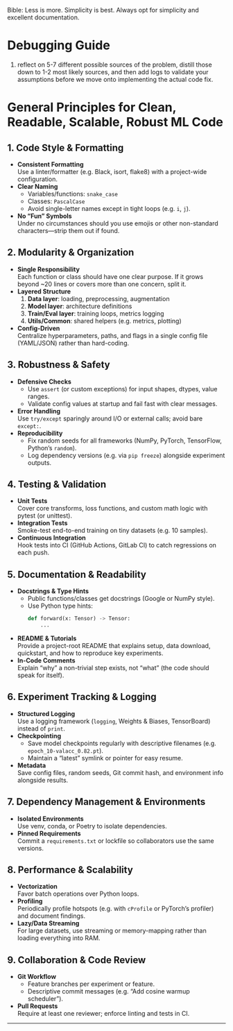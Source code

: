 Bible: Less is more. Simplicity is best. Always opt for simplicity and excellent documentation. 

# Debugging Guide 
1. reflect on 5-7 different possible sources of the problem, distill those down to 1-2 most likely sources, and then add logs to validate your assumptions before we move onto implementing the actual code fix. 

# General Principles for Clean, Readable, Scalable, Robust ML Code
## 1. Code Style & Formatting
- **Consistent Formatting**  
  Use a linter/formatter (e.g. Black, isort, flake8) with a project-wide configuration.
- **Clear Naming**  
  - Variables/functions: `snake_case`  
  - Classes: `PascalCase`  
  - Avoid single-letter names except in tight loops (e.g. `i`, `j`).
- **No “Fun” Symbols**  
  Under no circumstances should you use emojis or other non-standard characters—strip them out if found.

## 2. Modularity & Organization
- **Single Responsibility**  
  Each function or class should have one clear purpose. If it grows beyond ~20 lines or covers more than one concern, split it.
- **Layered Structure**  
  1. **Data layer**: loading, preprocessing, augmentation  
  2. **Model layer**: architecture definitions  
  3. **Train/Eval layer**: training loops, metrics logging  
  4. **Utils/Common**: shared helpers (e.g. metrics, plotting)
- **Config-Driven**  
  Centralize hyperparameters, paths, and flags in a single config file (YAML/JSON) rather than hard-coding.

## 3. Robustness & Safety
- **Defensive Checks**  
  - Use `assert` (or custom exceptions) for input shapes, dtypes, value ranges.  
  - Validate config values at startup and fail fast with clear messages.
- **Error Handling**  
  Use `try/except` sparingly around I/O or external calls; avoid bare `except:`.
- **Reproducibility**  
  - Fix random seeds for all frameworks (NumPy, PyTorch, TensorFlow, Python’s `random`).  
  - Log dependency versions (e.g. via `pip freeze`) alongside experiment outputs.

## 4. Testing & Validation
- **Unit Tests**  
  Cover core transforms, loss functions, and custom math logic with pytest (or unittest).
- **Integration Tests**  
  Smoke-test end-to-end training on tiny datasets (e.g. 10 samples).
- **Continuous Integration**  
  Hook tests into CI (GitHub Actions, GitLab CI) to catch regressions on each push.

## 5. Documentation & Readability
- **Docstrings & Type Hints**  
  - Public functions/classes get docstrings (Google or NumPy style).  
  - Use Python type hints:  
    ```python
    def forward(x: Tensor) -> Tensor:
        ...
    ```
- **README & Tutorials**  
  Provide a project-root README that explains setup, data download, quickstart, and how to reproduce key experiments.
- **In-Code Comments**  
  Explain “why” a non-trivial step exists, not “what” (the code should speak for itself).

## 6. Experiment Tracking & Logging
- **Structured Logging**  
  Use a logging framework (`logging`, Weights & Biases, TensorBoard) instead of `print`.
- **Checkpointing**  
  - Save model checkpoints regularly with descriptive filenames (e.g. `epoch_10-valacc_0.82.pt`).  
  - Maintain a “latest” symlink or pointer for easy resume.
- **Metadata**  
  Save config files, random seeds, Git commit hash, and environment info alongside results.

## 7. Dependency Management & Environments
- **Isolated Environments**  
  Use venv, conda, or Poetry to isolate dependencies.
- **Pinned Requirements**  
  Commit a `requirements.txt` or lockfile so collaborators use the same versions.

## 8. Performance & Scalability
- **Vectorization**  
  Favor batch operations over Python loops.
- **Profiling**  
  Periodically profile hotspots (e.g. with `cProfile` or PyTorch’s profiler) and document findings.
- **Lazy/Data Streaming**  
  For large datasets, use streaming or memory-mapping rather than loading everything into RAM.

## 9. Collaboration & Code Review
- **Git Workflow**  
  - Feature branches per experiment or feature.  
  - Descriptive commit messages (e.g. “Add cosine warmup scheduler”).
- **Pull Requests**  
  Require at least one reviewer; enforce linting and tests in CI.

---